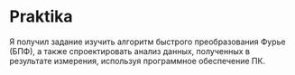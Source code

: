 # Praktika
Я получил задание изучить алгоритм быстрого преобразования Фурье (БПФ), а также спроектировать анализ данных, полученных в результате измерения, используя программное обеспечение ПК.
